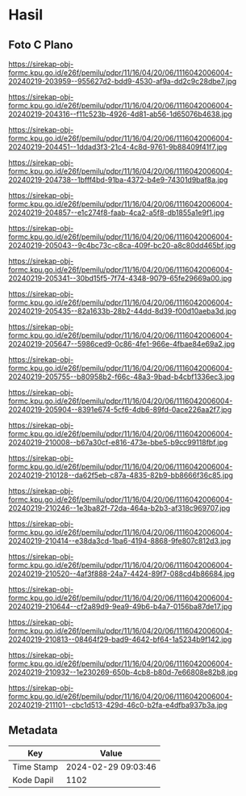 # Hasil

## Foto C Plano

https://sirekap-obj-formc.kpu.go.id/e26f/pemilu/pdpr/11/16/04/20/06/1116042006004-20240219-203959--955627d2-bdd9-4530-af9a-dd2c9c28dbe7.jpg

https://sirekap-obj-formc.kpu.go.id/e26f/pemilu/pdpr/11/16/04/20/06/1116042006004-20240219-204316--f11c523b-4926-4d81-ab56-1d65076b4638.jpg

https://sirekap-obj-formc.kpu.go.id/e26f/pemilu/pdpr/11/16/04/20/06/1116042006004-20240219-204451--1ddad3f3-21c4-4c8d-9761-9b88409f41f7.jpg

https://sirekap-obj-formc.kpu.go.id/e26f/pemilu/pdpr/11/16/04/20/06/1116042006004-20240219-204738--1bfff4bd-91ba-4372-b4e9-74301d9baf8a.jpg

https://sirekap-obj-formc.kpu.go.id/e26f/pemilu/pdpr/11/16/04/20/06/1116042006004-20240219-204857--e1c274f8-faab-4ca2-a5f8-db1855a1e9f1.jpg

https://sirekap-obj-formc.kpu.go.id/e26f/pemilu/pdpr/11/16/04/20/06/1116042006004-20240219-205043--9c4bc73c-c8ca-409f-bc20-a8c80dd465bf.jpg

https://sirekap-obj-formc.kpu.go.id/e26f/pemilu/pdpr/11/16/04/20/06/1116042006004-20240219-205341--30bd15f5-7f74-4348-9079-65fe29669a00.jpg

https://sirekap-obj-formc.kpu.go.id/e26f/pemilu/pdpr/11/16/04/20/06/1116042006004-20240219-205435--82a1633b-28b2-44dd-8d39-f00d10aeba3d.jpg

https://sirekap-obj-formc.kpu.go.id/e26f/pemilu/pdpr/11/16/04/20/06/1116042006004-20240219-205647--5986ced9-0c86-4fe1-966e-4fbae84e69a2.jpg

https://sirekap-obj-formc.kpu.go.id/e26f/pemilu/pdpr/11/16/04/20/06/1116042006004-20240219-205755--b80958b2-f66c-48a3-9bad-b4cbf1336ec3.jpg

https://sirekap-obj-formc.kpu.go.id/e26f/pemilu/pdpr/11/16/04/20/06/1116042006004-20240219-205904--8391e674-5cf6-4db6-89fd-0ace226aa2f7.jpg

https://sirekap-obj-formc.kpu.go.id/e26f/pemilu/pdpr/11/16/04/20/06/1116042006004-20240219-210008--b67a30cf-e816-473e-bbe5-b9cc99118fbf.jpg

https://sirekap-obj-formc.kpu.go.id/e26f/pemilu/pdpr/11/16/04/20/06/1116042006004-20240219-210128--da62f5eb-c87a-4835-82b9-bb8666f36c85.jpg

https://sirekap-obj-formc.kpu.go.id/e26f/pemilu/pdpr/11/16/04/20/06/1116042006004-20240219-210246--1e3ba82f-72da-464a-b2b3-af318c969707.jpg

https://sirekap-obj-formc.kpu.go.id/e26f/pemilu/pdpr/11/16/04/20/06/1116042006004-20240219-210414--e38da3cd-1ba6-4194-8868-9fe807c812d3.jpg

https://sirekap-obj-formc.kpu.go.id/e26f/pemilu/pdpr/11/16/04/20/06/1116042006004-20240219-210520--4af3f888-24a7-4424-89f7-088cd4b86684.jpg

https://sirekap-obj-formc.kpu.go.id/e26f/pemilu/pdpr/11/16/04/20/06/1116042006004-20240219-210644--cf2a89d9-9ea9-49b6-b4a7-0156ba87de17.jpg

https://sirekap-obj-formc.kpu.go.id/e26f/pemilu/pdpr/11/16/04/20/06/1116042006004-20240219-210813--08464f29-bad9-4642-bf64-1a5234b9f142.jpg

https://sirekap-obj-formc.kpu.go.id/e26f/pemilu/pdpr/11/16/04/20/06/1116042006004-20240219-210932--1e230269-650b-4cb8-b80d-7e66808e82b8.jpg

https://sirekap-obj-formc.kpu.go.id/e26f/pemilu/pdpr/11/16/04/20/06/1116042006004-20240219-211101--cbc1d513-429d-46c0-b2fa-e4dfba937b3a.jpg


## Metadata

| Key        | Value               |
| ---------- | ------------------- |
| Time Stamp | 2024-02-29 09:03:46 |
| Kode Dapil | 1102                |




